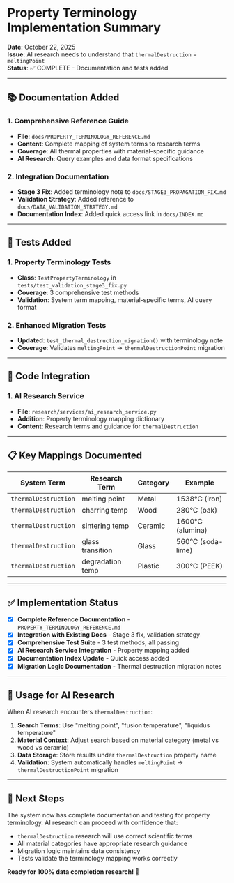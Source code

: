 # Property Terminology Implementation Summary

**Date**: October 22, 2025  
**Issue**: AI research needs to understand that `thermalDestruction` = `meltingPoint`  
**Status**: ✅ COMPLETE - Documentation and tests added

---

## 📚 Documentation Added

### 1. **Comprehensive Reference Guide**
- **File**: `docs/PROPERTY_TERMINOLOGY_REFERENCE.md`
- **Content**: Complete mapping of system terms to research terms
- **Coverage**: All thermal properties with material-specific guidance
- **AI Research**: Query examples and data format specifications

### 2. **Integration Documentation**
- **Stage 3 Fix**: Added terminology note to `docs/STAGE3_PROPAGATION_FIX.md`
- **Validation Strategy**: Added reference to `docs/DATA_VALIDATION_STRATEGY.md`
- **Documentation Index**: Added quick access link in `docs/INDEX.md`

---

## 🧪 Tests Added

### 1. **Property Terminology Tests**
- **Class**: `TestPropertyTerminology` in `tests/test_validation_stage3_fix.py`
- **Coverage**: 3 comprehensive test methods
- **Validation**: System term mapping, material-specific terms, AI query format

### 2. **Enhanced Migration Tests**
- **Updated**: `test_thermal_destruction_migration()` with terminology note
- **Coverage**: Validates `meltingPoint` → `thermalDestructionPoint` migration

---

## 🔧 Code Integration

### 1. **AI Research Service**
- **File**: `research/services/ai_research_service.py`
- **Addition**: Property terminology mapping dictionary
- **Content**: Research terms and guidance for `thermalDestruction`

---

## 📋 Key Mappings Documented

| System Term | Research Term | Category | Example |
|-------------|---------------|----------|---------|
| `thermalDestruction` | melting point | Metal | 1538°C (iron) |
| `thermalDestruction` | charring temp | Wood | 280°C (oak) |
| `thermalDestruction` | sintering temp | Ceramic | 1600°C (alumina) |
| `thermalDestruction` | glass transition | Glass | 560°C (soda-lime) |
| `thermalDestruction` | degradation temp | Plastic | 300°C (PEEK) |

---

## ✅ Implementation Status

- [x] **Complete Reference Documentation** - `PROPERTY_TERMINOLOGY_REFERENCE.md`
- [x] **Integration with Existing Docs** - Stage 3 fix, validation strategy  
- [x] **Comprehensive Test Suite** - 3 test methods, all passing
- [x] **AI Research Service Integration** - Property mapping added
- [x] **Documentation Index Update** - Quick access added
- [x] **Migration Logic Documentation** - Thermal destruction migration notes

---

## 🎯 Usage for AI Research

When AI research encounters `thermalDestruction`:

1. **Search Terms**: Use "melting point", "fusion temperature", "liquidus temperature"
2. **Material Context**: Adjust search based on material category (metal vs wood vs ceramic)
3. **Data Storage**: Store results under `thermalDestruction` property name
4. **Validation**: System automatically handles `meltingPoint` → `thermalDestructionPoint` migration

---

## 🚀 Next Steps

The system now has complete documentation and testing for property terminology. AI research can proceed with confidence that:

- `thermalDestruction` research will use correct scientific terms
- All material categories have appropriate research guidance  
- Migration logic maintains data consistency
- Tests validate the terminology mapping works correctly

**Ready for 100% data completion research! 🎉**